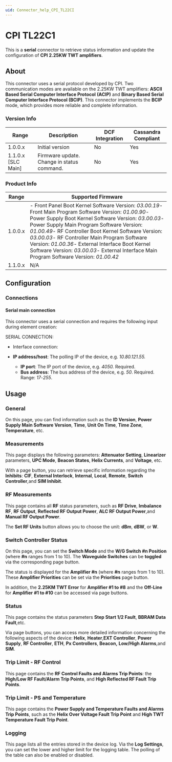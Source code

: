 ```yaml
---
uid: Connector_help_CPI_TL22CI
---
```


# CPI TL22C1

This is a **serial** connector to retrieve status information and update the configuration of **CPI 2.25KW TWT amplifiers**.

## About

This connector uses a serial protocol developed by CPI. Two communication modes are available on the 2.25KW TWT amplifiers: **ASCII Based Serial Computer Interface Protocol** **(ACIP)** and **Binary Based Serial Computer Interface Protocol (BCIP)**. This connector implements the **BCIP** mode, which provides more reliable and complete information.

### Version Info

| **Range**            | **Description**                            | **DCF Integration** | **Cassandra Compliant** |
|----------------------|--------------------------------------------|---------------------|-------------------------|
| 1.0.0.x              | Initial version                            | No                  | Yes                     |
| 1.1.0.x \[SLC Main\] | Firmware update. Change in status command. | No                  | Yes                     |

### Product Info

| **Range** | **Supported Firmware**                                                                                                                                                                                                                                                                                                                                                                                                                                              |
|-----------|---------------------------------------------------------------------------------------------------------------------------------------------------------------------------------------------------------------------------------------------------------------------------------------------------------------------------------------------------------------------------------------------------------------------------------------------------------------------|
| 1.0.0.x   | \- Front Panel Boot Kernel Software Version: *03.00.19*- Front Main Program Software Version: *01.00.90*- Power Supply Boot Kernel Software Version: *03.00.03*- Power Supply Main Program Software Version: *01.00.49*- RF Controller Boot Kernel Software Version: *03.00.03*- RF Controller Main Program Software Version: *01.00.36*- External Interface Boot Kernel Software Version: *03.00.03*- External Interface Main Program Software Version: *01.00.42* |
| 1.1.0.x   | N/A                                                                                                                                                                                                                                                                                                                                                                                                                                                                 |

## Configuration

### Connections

#### Serial main connection

This connector uses a serial connection and requires the following input during element creation:

SERIAL CONNECTION:

- Interface connection:

- **IP address/host**: The polling IP of the device, e.g. *10.80.121.55.*
  - **IP port**: The IP port of the device, e.g. *4050.* Required.
  - **Bus address**: The bus address of the device, e.g. *50*. Required. Range: *17*-*255*.

## Usage

### General

On this page, you can find information such as the **ID Version**, **Power Supply Main Software Version**, **Time**, **Unit On Time**, **Time Zone**, **Temperature**, etc.

### Measurements

This page displays the following parameters: **Attenuator Setting**, **Linearizer** parameters, **UPC Mode**, **Beacon States**, **Helix Currents**, and **Voltage**, etc.

With a page button, you can retrieve specific information regarding the **Inhibits**: **CIF**, **External Interlock**, **Internal**, **Local**, **Remote**, **Switch Controller**,and **SIM Inhibit**.

### RF Measurements

This page contains all **RF** status parameters, such as **RF Drive**, **Imbalance RF**, **RF Output**, **Reflected RF Output Power**, **ALC RF Output Power**,and **Manual RF Output Power**.

The **Set RF Units** button allows you to choose the unit: **dBm**, **dBW**, or **W**.

### Switch Controller Status

On this page, you can set the **Switch Mode** and the **W/G Switch \#n Position** (where **\#n** ranges from 1 to 10). The **Waveguide Switches** can be **toggled** via the corresponding page button.

The status is displayed for the **Amplifier \#n** (where **\#n** ranges from 1 to 10). These **Amplifier Priorities** can be set via the **Priorities** page button.

In addition, the **2.25KM TWT Error** for **Amplifier \#1 to \#8** and the **Off-Line** for **Amplifier** **\#1 to \#10** can be accessed via page buttons.

### Status

This page contains the status parameters **Step Start 1/2 Fault**, **BBRAM Data Fault**,etc.

Via page buttons, you can access more detailed information concerning the following aspects of the device: **Helix**, **Heater**,**EXT Controller**, **Power Supply**, **RF Controller**, **ETH**, **Px Controllers**, **Beacon,** **Low/High Alarms**,and **SIM**.

### Trip Limit - RF Control

This page contains the **RF Control Faults and Alarms Trip Points**: the **High/Low RF Fault/Alarm Trip Points**, and **High Reflected RF Fault Trip Points**.

### Trip Limit - PS and Temperature

This page contains the **Power Supply and Temperature Faults and Alarms Trip Points**, such as the **Helix Over Voltage Fault Trip Point** and **High TWT Temperature Fault Trip Point**.

### Logging

This page lists all the entries stored in the device log. Via the **Log Settings**, you can set the lower and higher limit for the logging table. The polling of the table can also be enabled or disabled.
